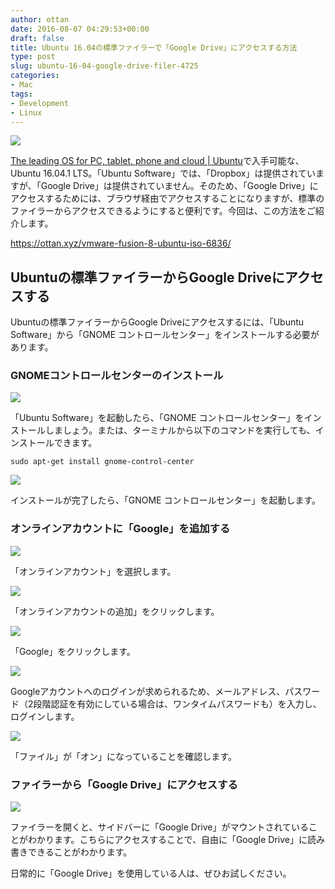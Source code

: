 ```yaml
---
author: ottan
date: 2016-08-07 04:29:53+00:00
draft: false
title: Ubuntu 16.04の標準ファイラーで「Google Drive」にアクセスする方法
type: post
slug: ubuntu-16-04-google-drive-filer-4725
categories:
- Mac
tags:
- Development
- Linux
---
```


![](/uploads/2016/08/160807-57a6b2bba503d.jpg)






[The leading OS for PC, tablet, phone and cloud | Ubuntu](http://www.ubuntu.com/)で入手可能な、Ubuntu 16.04.1 LTS。「Ubuntu Software」では、「Dropbox」は提供されていますが、「Google Drive」は提供されていません。そのため、「Google Drive」にアクセスするためには、ブラウザ経由でアクセスすることになりますが、標準のファイラーからアクセスできるようにすると便利です。今回は、この方法をご紹介します。



https://ottan.xyz/vmware-fusion-8-ubuntu-iso-6836/



## Ubuntuの標準ファイラーからGoogle Driveにアクセスする





Ubuntuの標準ファイラーからGoogle Driveにアクセスするには、「Ubuntu Software」から「GNOME コントロールセンター」をインストールする必要があります。





### GNOMEコントロールセンターのインストール





![](/uploads/2016/08/160807-57a6b2c4274ef.png)






「Ubuntu Software」を起動したら、「GNOME コントロールセンター」をインストールしましょう。または、ターミナルから以下のコマンドを実行しても、インストールできます。




    
    sudo apt-get install gnome-control-center





![](/uploads/2016/08/160807-57a6b2c9ea268.png)






インストールが完了したら、「GNOME コントロールセンター」を起動します。





### オンラインアカウントに「Google」を追加する





![](/uploads/2016/08/160807-57a6b2cfb5ec3.png)






「オンラインアカウント」を選択します。





![](/uploads/2016/08/160807-57a6b2d52cbb5.png)






「オンラインアカウントの追加」をクリックします。





![](/uploads/2016/08/160807-57a6b2da7c953.png)






「Google」をクリックします。





![](/uploads/2016/08/160807-57a6b2df7601b.png)






Googleアカウントへのログインが求められるため、メールアドレス、パスワード（2段階認証を有効にしている場合は、ワンタイムパスワードも）を入力し、ログインします。





![](/uploads/2016/08/160807-57a6b2e4ac391.png)






「ファイル」が「オン」になっていることを確認します。





### ファイラーから「Google Drive」にアクセスする





![](/uploads/2016/08/160807-57a6b2e9516a6.png)






ファイラーを開くと、サイドバーに「Google Drive」がマウントされていることがわかります。こちらにアクセスすることで、自由に「Google Drive」に読み書きできることがわかります。





日常的に「Google Drive」を使用している人は、ぜひお試しください。
